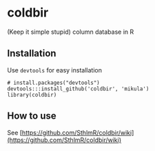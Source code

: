 coldbir
=======

(Keep it simple stupid) column database in R

## Installation

Use `devtools` for easy installation

    # install.packages("devtools")
    devtools:::install_github('coldbir', 'mikula')
    library(coldbir)

## How to use

See [https://github.com/SthlmR/coldbir/wiki](https://github.com/SthlmR/coldbir/wiki)